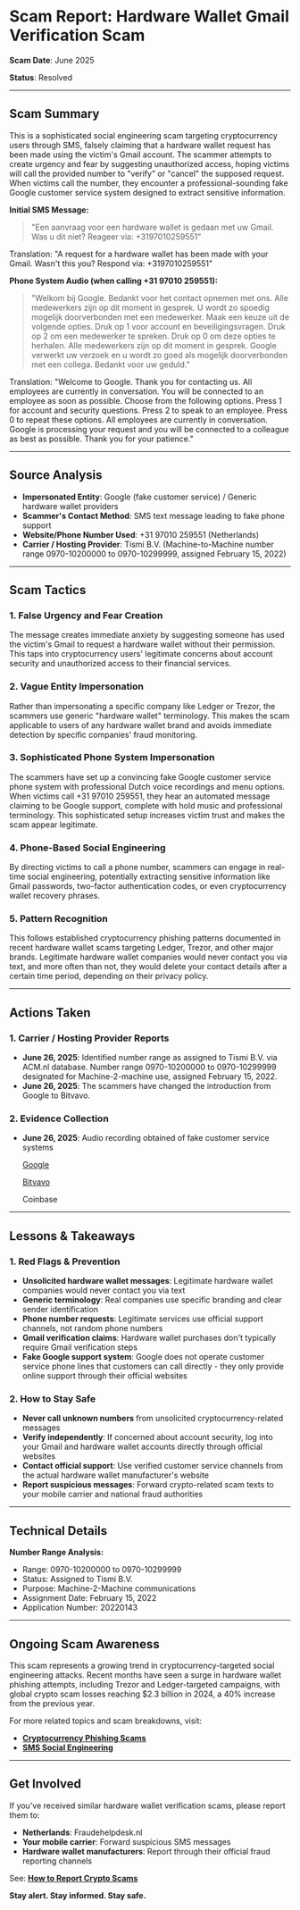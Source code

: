 # Scam Report: Hardware Wallet Gmail Verification Scam

**Scam Date**: June 2025  

**Status**: Resolved

---

## Scam Summary  
This is a sophisticated social engineering scam targeting cryptocurrency users through SMS, falsely claiming that a hardware wallet request has been made using the victim's Gmail account. The scammer attempts to create urgency and fear by suggesting unauthorized access, hoping victims will call the provided number to "verify" or "cancel" the supposed request. When victims call the number, they encounter a professional-sounding fake Google customer service system designed to extract sensitive information.

**Initial SMS Message:**
> "Een aanvraag voor een hardware wallet is gedaan met uw Gmail. Was u dit niet? Reageer via: +3197010259551"

Translation: "A request for a hardware wallet has been made with your Gmail. Wasn't this you? Respond via: +3197010259551"

**Phone System Audio (when calling +31 97010 259551):**
> "Welkom bij Google. Bedankt voor het contact opnemen met ons. Alle medewerkers zijn op dit moment in gesprek. U wordt zo spoedig mogelijk doorverbonden met een medewerker. Maak een keuze uit de volgende opties. Druk op 1 voor account en beveiligingsvragen. Druk op 2 om een medewerker te spreken. Druk op 0 om deze opties te herhalen. Alle medewerkers zijn op dit moment in gesprek. Google verwerkt uw verzoek en u wordt zo goed als mogelijk doorverbonden met een collega. Bedankt voor uw geduld."

Translation: "Welcome to Google. Thank you for contacting us. All employees are currently in conversation. You will be connected to an employee as soon as possible. Choose from the following options. Press 1 for account and security questions. Press 2 to speak to an employee. Press 0 to repeat these options. All employees are currently in conversation. Google is processing your request and you will be connected to a colleague as best as possible. Thank you for your patience."

---

## Source Analysis  
- **Impersonated Entity**: Google (fake customer service) / Generic hardware wallet providers  
- **Scammer's Contact Method**: SMS text message leading to fake phone support  
- **Website/Phone Number Used**: +31 97010 259551 (Netherlands)  
- **Carrier / Hosting Provider**: Tismi B.V. (Machine-to-Machine number range 0970-10200000 to 0970-10299999, assigned February 15, 2022)

---

## Scam Tactics  
### 1. False Urgency and Fear Creation  
The message creates immediate anxiety by suggesting someone has used the victim's Gmail to request a hardware wallet without their permission. This taps into cryptocurrency users' legitimate concerns about account security and unauthorized access to their financial services.

### 2. Vague Entity Impersonation  
Rather than impersonating a specific company like Ledger or Trezor, the scammers use generic "hardware wallet" terminology. This makes the scam applicable to users of any hardware wallet brand and avoids immediate detection by specific companies' fraud monitoring.

### 3. Sophisticated Phone System Impersonation  
The scammers have set up a convincing fake Google customer service phone system with professional Dutch voice recordings and menu options. When victims call +31 97010 259551, they hear an automated message claiming to be Google support, complete with hold music and professional terminology. This sophisticated setup increases victim trust and makes the scam appear legitimate.

### 4. Phone-Based Social Engineering  
By directing victims to call a phone number, scammers can engage in real-time social engineering, potentially extracting sensitive information like Gmail passwords, two-factor authentication codes, or even cryptocurrency wallet recovery phrases.

### 5. Pattern Recognition
This follows established cryptocurrency phishing patterns documented in recent hardware wallet scams targeting Ledger, Trezor, and other major brands. Legitimate hardware wallet companies would never contact you via text, and more often than not, they would delete your contact details after a certain time period, depending on their privacy policy.

---
## Actions Taken  
### 1. Carrier / Hosting Provider Reports  
- **June 26, 2025**: Identified number range as assigned to Tismi B.V. via ACM.nl database. Number range 0970-10200000 to 0970-10299999 designated for Machine-2-machine use, assigned February 15, 2022.
- **June 26, 2025**: The scammers have changed the introduction from Google to Bitvavo.

### 2. Evidence Collection  
- **June 26, 2025**: Audio recording obtained of fake customer service systems

  [Google](./google%20+3197010259551/Google.mp3)

  [Bitvavo](./Bitvavo.mp3)

  Coinbase

---

## Lessons & Takeaways  
### 1. Red Flags & Prevention  
- **Unsolicited hardware wallet messages**: Legitimate hardware wallet companies would never contact you via text
- **Generic terminology**: Real companies use specific branding and clear sender identification
- **Phone number requests**: Legitimate services use official support channels, not random phone numbers
- **Gmail verification claims**: Hardware wallet purchases don't typically require Gmail verification steps
- **Fake Google support system**: Google does not operate customer service phone lines that customers can call directly - they only provide online support through their official websites

### 2. How to Stay Safe  
- **Never call unknown numbers** from unsolicited cryptocurrency-related messages
- **Verify independently**: If concerned about account security, log into your Gmail and hardware wallet accounts directly through official websites
- **Contact official support**: Use verified customer service channels from the actual hardware wallet manufacturer's website
- **Report suspicious messages**: Forward crypto-related scam texts to your mobile carrier and national fraud authorities
---
## Technical Details  
**Number Range Analysis:**
- Range: 0970-10200000 to 0970-10299999
- Status: Assigned to Tismi B.V.
- Purpose: Machine-2-Machine communications
- Assignment Date: February 15, 2022
- Application Number: 20220143

---
## Ongoing Scam Awareness  
This scam represents a growing trend in cryptocurrency-targeted social engineering attacks. Recent months have seen a surge in hardware wallet phishing attempts, including Trezor and Ledger-targeted campaigns, with global crypto scam losses reaching $2.3 billion in 2024, a 40% increase from the previous year.

For more related topics and scam breakdowns, visit:  
- [**Cryptocurrency Phishing Scams**](../General/CryptoPhishing.md)  
- [**SMS Social Engineering**](../General/SMSScams.md)
---
## Get Involved  
If you've received similar hardware wallet verification scams, please report them to:
- **Netherlands**: Fraudehelpdesk.nl
- **Your mobile carrier**: Forward suspicious SMS messages
- **Hardware wallet manufacturers**: Report through their official fraud reporting channels

See: [**How to Report Crypto Scams**](../General/GetInvolved.md)

**Stay alert. Stay informed. Stay safe.**
